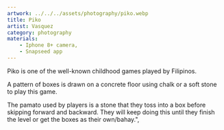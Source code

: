 ```yaml
---
artwork: ../../../assets/photography/piko.webp
title: Piko
artist: Vasquez
category: photography
materials:
    - Iphone 8+ camera,
    - Snapseed app
---
```


Piko is one of the well-known childhood games played by Filipinos.

A pattern of boxes is drawn on a concrete floor using chalk or a soft stone to play this game.

The pamato used by players is a stone that they toss into a box before skipping forward and backward. They will keep doing this until they finish the level or get the boxes as their own/bahay.",
